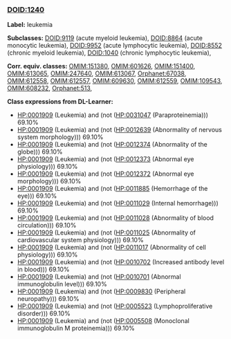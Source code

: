 
### [DOID:1240](http://purl.obolibrary.org/obo/DOID_1240)
**Label:** leukemia

**Subclasses:** [DOID:9119](http://purl.obolibrary.org/obo/DOID_9119) (acute myeloid leukemia), [DOID:8864](http://purl.obolibrary.org/obo/DOID_8864) (acute monocytic leukemia), [DOID:9952](http://purl.obolibrary.org/obo/DOID_9952) (acute lymphocytic leukemia), [DOID:8552](http://purl.obolibrary.org/obo/DOID_8552) (chronic myeloid leukemia), [DOID:1040](http://purl.obolibrary.org/obo/DOID_1040) (chronic lymphocytic leukemia), 

**Corr. equiv. classes:** [OMIM:151380](http://purl.obolibrary.org/obo/OMIM_151380), [OMIM:601626](http://purl.obolibrary.org/obo/OMIM_601626), [OMIM:151400](http://purl.obolibrary.org/obo/OMIM_151400), [OMIM:613065](http://purl.obolibrary.org/obo/OMIM_613065), [OMIM:247640](http://purl.obolibrary.org/obo/OMIM_247640), [OMIM:613067](http://purl.obolibrary.org/obo/OMIM_613067), [Orphanet:67038](http://www.orpha.net/ORDO/Orphanet_67038), [OMIM:612558](http://purl.obolibrary.org/obo/OMIM_612558), [OMIM:612557](http://purl.obolibrary.org/obo/OMIM_612557), [OMIM:609630](http://purl.obolibrary.org/obo/OMIM_609630), [OMIM:612559](http://purl.obolibrary.org/obo/OMIM_612559), [OMIM:109543](http://purl.obolibrary.org/obo/OMIM_109543), [OMIM:608232](http://purl.obolibrary.org/obo/OMIM_608232), [Orphanet:513](http://www.orpha.net/ORDO/Orphanet_513), 

**Class expressions from DL-Learner:**

- [HP:0001909](http://purl.obolibrary.org/obo/HP_0001909) (Leukemia) and (not ([HP:0031047](http://purl.obolibrary.org/obo/HP_0031047) (Paraproteinemia))) 69.10%
- [HP:0001909](http://purl.obolibrary.org/obo/HP_0001909) (Leukemia) and (not ([HP:0012639](http://purl.obolibrary.org/obo/HP_0012639) (Abnormality of nervous system morphology))) 69.10%
- [HP:0001909](http://purl.obolibrary.org/obo/HP_0001909) (Leukemia) and (not ([HP:0012374](http://purl.obolibrary.org/obo/HP_0012374) (Abnormality of the globe))) 69.10%
- [HP:0001909](http://purl.obolibrary.org/obo/HP_0001909) (Leukemia) and (not ([HP:0012373](http://purl.obolibrary.org/obo/HP_0012373) (Abnormal eye physiology))) 69.10%
- [HP:0001909](http://purl.obolibrary.org/obo/HP_0001909) (Leukemia) and (not ([HP:0012372](http://purl.obolibrary.org/obo/HP_0012372) (Abnormal eye morphology))) 69.10%
- [HP:0001909](http://purl.obolibrary.org/obo/HP_0001909) (Leukemia) and (not ([HP:0011885](http://purl.obolibrary.org/obo/HP_0011885) (Hemorrhage of the eye))) 69.10%
- [HP:0001909](http://purl.obolibrary.org/obo/HP_0001909) (Leukemia) and (not ([HP:0011029](http://purl.obolibrary.org/obo/HP_0011029) (Internal hemorrhage))) 69.10%
- [HP:0001909](http://purl.obolibrary.org/obo/HP_0001909) (Leukemia) and (not ([HP:0011028](http://purl.obolibrary.org/obo/HP_0011028) (Abnormality of blood circulation))) 69.10%
- [HP:0001909](http://purl.obolibrary.org/obo/HP_0001909) (Leukemia) and (not ([HP:0011025](http://purl.obolibrary.org/obo/HP_0011025) (Abnormality of cardiovascular system physiology))) 69.10%
- [HP:0001909](http://purl.obolibrary.org/obo/HP_0001909) (Leukemia) and (not ([HP:0011017](http://purl.obolibrary.org/obo/HP_0011017) (Abnormality of cell physiology))) 69.10%
- [HP:0001909](http://purl.obolibrary.org/obo/HP_0001909) (Leukemia) and (not ([HP:0010702](http://purl.obolibrary.org/obo/HP_0010702) (Increased antibody level in blood))) 69.10%
- [HP:0001909](http://purl.obolibrary.org/obo/HP_0001909) (Leukemia) and (not ([HP:0010701](http://purl.obolibrary.org/obo/HP_0010701) (Abnormal immunoglobulin level))) 69.10%
- [HP:0001909](http://purl.obolibrary.org/obo/HP_0001909) (Leukemia) and (not ([HP:0009830](http://purl.obolibrary.org/obo/HP_0009830) (Peripheral neuropathy))) 69.10%
- [HP:0001909](http://purl.obolibrary.org/obo/HP_0001909) (Leukemia) and (not ([HP:0005523](http://purl.obolibrary.org/obo/HP_0005523) (Lymphoproliferative disorder))) 69.10%
- [HP:0001909](http://purl.obolibrary.org/obo/HP_0001909) (Leukemia) and (not ([HP:0005508](http://purl.obolibrary.org/obo/HP_0005508) (Monoclonal immunoglobulin M proteinemia))) 69.10%


